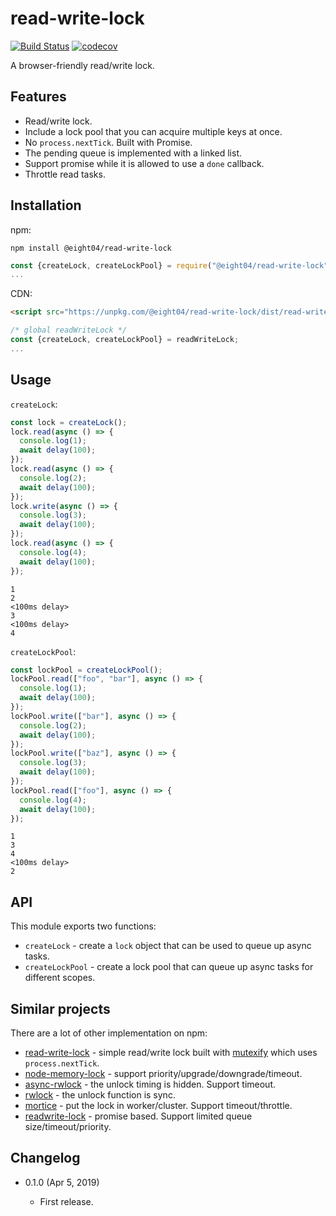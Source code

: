 read-write-lock
===============

[![Build Status](https://travis-ci.com/eight04/read-write-lock.svg?branch=master)](https://travis-ci.com/eight04/read-write-lock)
[![codecov](https://codecov.io/gh/eight04/read-write-lock/branch/master/graph/badge.svg)](https://codecov.io/gh/eight04/read-write-lock)

A browser-friendly read/write lock.

Features
--------

* Read/write lock.
* Include a lock pool that you can acquire multiple keys at once.
* No `process.nextTick`. Built with Promise.
* The pending queue is implemented with a linked list.
* Support promise while it is allowed to use a `done` callback.
* Throttle read tasks.

Installation
------------

npm:

```
npm install @eight04/read-write-lock
```
```js
const {createLock, createLockPool} = require("@eight04/read-write-lock");
...
```

CDN:

```html
<script src="https://unpkg.com/@eight04/read-write-lock/dist/read-write-lock.min.js"></script>
```
```js
/* global readWriteLock */
const {createLock, createLockPool} = readWriteLock;
...
```

Usage
-----

`createLock`:

```js
const lock = createLock();
lock.read(async () => {
  console.log(1);
  await delay(100);
});
lock.read(async () => {
  console.log(2);
  await delay(100);
});
lock.write(async () => {
  console.log(3);
  await delay(100);
});
lock.read(async () => {
  console.log(4);
  await delay(100);
});
```
```
1
2
<100ms delay>
3
<100ms delay>
4
```

`createLockPool`:

```js
const lockPool = createLockPool();
lockPool.read(["foo", "bar"], async () => {
  console.log(1);
  await delay(100);
});
lockPool.write(["bar"], async () => {
  console.log(2);
  await delay(100);
});
lockPool.write(["baz"], async () => {
  console.log(3);
  await delay(100);
});
lockPool.read(["foo"], async () => {
  console.log(4);
  await delay(100);
});
```

```
1
3
4
<100ms delay>
2
```

API
----

This module exports two functions:

* `createLock` - create a `lock` object that can be used to queue up async tasks.
* `createLockPool` - create a lock pool that can queue up async tasks for different scopes.

Similar projects
----------------

There are a lot of other implementation on npm:

* [read-write-lock](https://github.com/TehShrike/read-write-lock) - simple read/write lock built with [mutexify](https://www.npmjs.com/package/mutexify) which uses `process.nextTick`.
* [node-memory-lock](https://github.com/danielgindi/node-memory-lock) - support priority/upgrade/downgrade/timeout.
* [async-rwlock](https://github.com/mvisat/async-rwlock) - the unlock timing is hidden. Support timeout.
* [rwlock](https://github.com/71104/rwlock) - the unlock function is sync.
* [mortice](https://github.com/achingbrain/mortice) - put the lock in worker/cluster. Support timeout/throttle.
* [readwrite-lock](https://github.com/dataserve/readwrite-lock) - promise based. Support limited queue size/timeout/priority.

Changelog
---------

* 0.1.0 (Apr 5, 2019)

  - First release.
